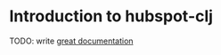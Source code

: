 # Introduction to hubspot-clj

TODO: write [great documentation](http://jacobian.org/writing/what-to-write/)
